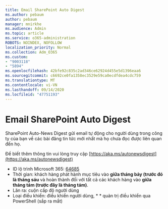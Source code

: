 ```yaml
---
title: Email SharePoint Auto Digest
ms.author: pebaum
author: pebaum
manager: mnirkhe
ms.audience: Admin
ms.topic: article
ms.service: o365-administration
ROBOTS: NOINDEX, NOFOLLOW
localization_priority: Normal
ms.collection: Adm_O365
ms.custom:
- "9003118"
- "5894"
ms.openlocfilehash: 42bfe92c835c2ad346ce62924d455e5d1396eaa6
ms.sourcegitcommit: c6692ce0fa1358ec3529e59ca0ecdfdea4cdc759
ms.translationtype: MT
ms.contentlocale: vi-VN
ms.lasthandoff: 09/14/2020
ms.locfileid: "47751193"
---
```

# <a name="sharepoint-auto-digest-email"></a>Email SharePoint Auto Digest

SharePoint Auto-News Digest gửi email tự động cho người dùng trong công ty của bạn về các bài đăng tin tức mới nhất mà họ chưa đọc được liên quan đến họ.

Để biết thêm thông tin vui lòng truy cập [https://aka.ms/autonewsdigest](https://aka.ms/autonewsdigest)

- ID lộ trình Microsoft 365:  [64685](https://www.microsoft.com/microsoft-365/roadmap?filters=&featureid=64685)
- Thời gian: khách hàng phát hành mục tiêu vào  **giữa tháng bảy (trước đó là tháng sáu**  và hoàn thành đối với tất cả các khách hàng vào  **giữa tháng tám (trước đây là tháng tám)**.
- Lăn ra: cuộn cấp độ người dùng
- Loại điều khiển: điều khiển người dùng, * * quản trị điều khiển qua PowerShell (sắp ra mắt)
